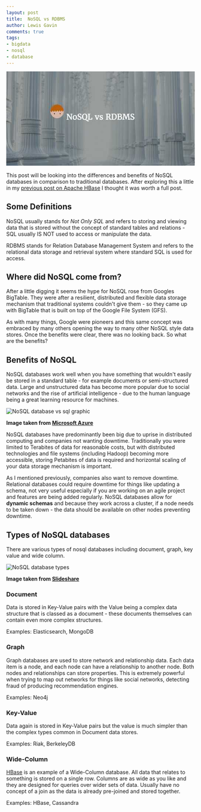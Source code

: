 ```yaml
--- 
layout: post 
title:  NoSQL vs RDBMS 
author: Lewis Gavin 
comments: true 
tags: 
- bigdata 
- nosql
- database 
---
```


![NoSQL databases vs Relational Database RDBMS](../images/nosqlvsrdbms.jpg)

This post will be looking into the differences and benefits of NoSQL databases in comparison to traditional databases. After exploring this a little in my [previous post on Apache HBase](http://www.lewisgavin.co.uk/HBase-Intro) I thought it was worth a full post.

## Some Definitions

NoSQL usually stands for *Not Only SQL* and refers to storing and viewing data that is stored without the concept of standard tables and relations - SQL usually IS NOT used to access or manipulate the data.

RDBMS stands for Relation Database Management System and refers to the relational data storage and retrieval system where standard SQL is used for access.

## Where did NoSQL come from?

After a little digging it seems the hype for NoSQL rose from Googles BigTable. They were after a resilient, distributed and flexible data storage mechanism that traditional systems couldn't give them - so they came up with BigTable that is built on top of the Google File System (GFS). 

As with many things, Google were pioneers and this same concept was embraced by many others opening the way to many other NoSQL style data stores. Once the benefits were clear, there was no looking back. So what are the benefits?

## Benefits of NoSQL

NoSQL databases work well when you have something that wouldn't easily be stored in a standard table - for example documents or semi-structured data. Large and unstructured data has become more popular due to social networks and the rise of artificial intelligence - due to the human language being a great learning resource for machines. 

![NoSQL database vs sql graphic](https://acom.azurecomcdn.net/80C57D/cdn/mediahandler/docarticles/dpsmedia-prod/azure.microsoft.com/en-us/documentation/articles/documentdb-nosql-vs-sql/20160816064407/nosql-vs-sql-overview.jpg)

**Image taken from [Microsoft Azure](https://azure.microsoft.com/en-us/documentation/articles/documentdb-nosql-vs-sql/)**

NoSQL databases have predominantly been big due to uprise in distributed computing and companies not wanting downtime. Traditionally you were limited to Terabites of data for reasonable costs, but with distributed technologies and file systems (including Hadoop) becoming more accessible, storing Petabites of data is required and horizontal scaling of your data storage mechanism is important. 

As I mentioned previously, companies also want to remove downtime. Relational databases could require downtime for things like updating a schema, not very useful especially if you are working on an agile project and features are being added regularly. NoSQL databases allow for **dynamic schemas** and because they work across a cluster, if a node needs to be taken down - the data should be available on other nodes preventing downtime.


## Types of NoSQL databases

There are various types of nosql databases including document, graph, key value and wide column.

![NoSQL database types](http://image.slidesharecdn.com/nosqldatabasesandmanagingbigdata-long-120508102959-phpapp02/95/nosql-databases-and-managing-big-data-12-728.jpg?cb=1336473183)

**Image taken from [Slideshare](http://www.slideshare.net/spf13/nosql-databases-and-managing-big-data)**

### Document

Data is stored in Key-Value pairs with the Value being a complex data structure that is classed as a document - these documents themselves can contain even more complex structures.

Examples: Elasticsearch, MongoDB

### Graph

Graph databases are used to store network and relationship data. Each data item is a node, and each node can have a relationship to another node. Both nodes and relationships can store properties. This is extremely powerful when trying to map out networks for things like social networks, detecting fraud of producing recommendation engines.

Examples: Neo4j

### Key-Value 

Data again is stored in Key-Value pairs but the value is much simpler than the complex types common in Document data stores. 

Examples: Riak, BerkeleyDB

### Wide-Column

[HBase](http://www.lewisgavin.co.uk/HBase-Intro) is an example of a Wide-Column database. All data that relates to something is stored on a single row. Columns are as wide as you like and they are designed for queries over wider sets of data. Usually have no concept of a join as the data is already pre-joined and stored together.

Examples: HBase, Cassandra

